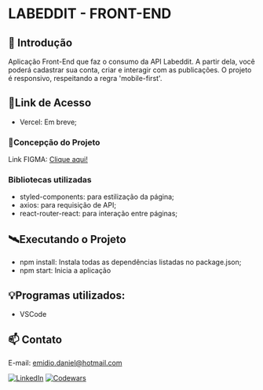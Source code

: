 # LABEDDIT - FRONT-END

## 📖 Introdução

Aplicação Front-End que faz o consumo da API Labeddit. A partir dela, você poderá cadastrar sua conta, criar e interagir com as publicações. 
O projeto é responsivo, respeitando a regra 'mobile-first'.

## 🔗Link de Acesso
- Vercel: Em breve;  

### 📄Concepção do Projeto

Link FIGMA: [Clique aqui!](https://www.figma.com/file/Byakv89sjTqI6NG2NRAAKJ/Projeto-Integrador-Labeddit?node-id=0%3A1&t=haX9j5M0lHbjWnAr-0)


### Bibliotecas utilizadas
- styled-components: para estilização da página;
- axios: para requisição de API;
- react-router-react: para interação entre páginas;

## 🛰Executando o Projeto
- npm install: Instala todas as dependências listadas no package.json;
- npm start: Inicia a aplicação

## 💡Programas utilizados:
- VSCode

## 📫 Contato

E-mail: emidio.daniel@hotmail.com

[![LinkedIn](https://img.shields.io/badge/LinkedIn-0077B5?style=for-the-badge&logo=linkedin&logoColor=white)](https://www.linkedin.com/in/danielemidio1988/)
[![Codewars](https://img.shields.io/badge/Codewars-B1361E?style=for-the-badge&logo=Codewars&logoColor=white)](https://www.codewars.com/users/DanielEmidio1988)
